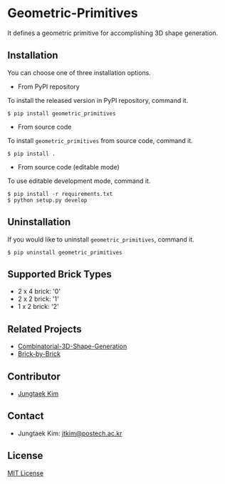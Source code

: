 # Geometric-Primitives

It defines a geometric primitive for accomplishing 3D shape generation.

## Installation

You can choose one of three installation options.

* From PyPI repository

To install the released version in PyPI repository, command it.

```shell
$ pip install geometric_primitives
```

* From source code

To install `geometric_primitives` from source code, command it.

```shell
$ pip install .
```

* From source code (editable mode)

To use editable development mode, command it.

```shell
$ pip install -r requirements.txt
$ python setup.py develop
```

## Uninstallation

If you would like to uninstall `geometric_primitives`, command it.

```shell
$ pip uninstall geometric_primitives
```

## Supported Brick Types
* 2 x 4 brick: '0'
* 2 x 2 brick: '1'
* 1 x 2 brick: '2'

## Related Projects

* [Combinatorial-3D-Shape-Generation](https://github.com/POSTECH-CVLab/Combinatorial-3D-Shape-Generation)
* [Brick-by-Brick](https://github.com/POSTECH-CVLab/Brick-by-Brick)

## Contributor
* [Jungtaek Kim](http://jungtaek.github.io)

## Contact
* Jungtaek Kim: [jtkim@postech.ac.kr](mailto:jtkim@postech.ac.kr)

## License
[MIT License](LICENSE)
